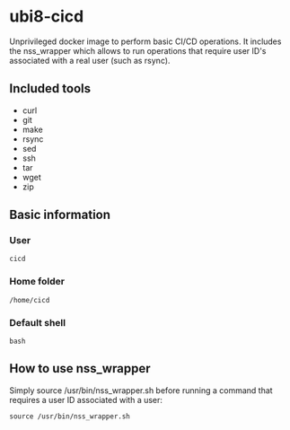 # ubi8-cicd

Unprivileged docker image to perform basic CI/CD operations.
It includes the nss_wrapper which allows to run operations that
require user ID's associated with a real user (such as rsync).

## Included tools

- curl
- git
- make
- rsync
- sed
- ssh
- tar
- wget
- zip

## Basic information

### User

`cicd`

### Home folder

`/home/cicd`

### Default shell

`bash`

## How to use nss_wrapper

Simply source /usr/bin/nss_wrapper.sh before running a command that
requires a user ID associated with a user:

`source /usr/bin/nss_wrapper.sh`
